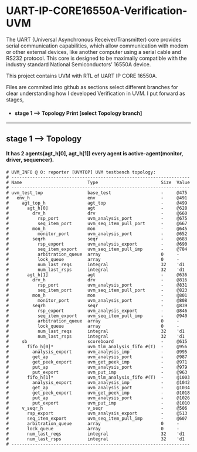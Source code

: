 # UART-IP-CORE16550A-Verification-UVM
The UART (Universal Asynchronous Receiver/Transmitter) core provides serial  communication capabilities, 
  which allow communication with modem or other external  devices, like another computer using a serial cable and RS232 protocol. 
This core is  designed to be maximally compatible with the industry standard National  Semiconductors’ 16550A device. 

This project contains UVM with RTL of UART IP CORE 16550A.

Files are commited into github as sections select different branches for clear understanding how I developed Verification in UVM.
I put forward as stages, 
   - #### stage 1 --> Topology Print [select Topology branch]
***

## stage 1 --> Topology

#### It has 2 agents(agt_h[0], agt_h[1]) every agent is active-agent(monitor, driver, sequencer).

```
# UVM_INFO @ 0: reporter [UVMTOP] UVM testbench topology:
# --------------------------------------------------------------------
# Name                         Type                        Size  Value
# --------------------------------------------------------------------
# uvm_test_top                 base_test                   -     @475 
#   env_h                      env                         -     @491 
#     agt_top_h                agt_top                     -     @499 
#       agt_h[0]               agt                         -     @628 
#         drv_h                drv                         -     @660 
#           rsp_port           uvm_analysis_port           -     @675 
#           seq_item_port      uvm_seq_item_pull_port      -     @667 
#         mon_h                mon                         -     @645 
#           monitor_port       uvm_analysis_port           -     @652 
#         seqrh                seqr                        -     @683 
#           rsp_export         uvm_analysis_export         -     @690 
#           seq_item_export    uvm_seq_item_pull_imp       -     @784 
#           arbitration_queue  array                       0     -    
#           lock_queue         array                       0     -    
#           num_last_reqs      integral                    32    'd1  
#           num_last_rsps      integral                    32    'd1  
#       agt_h[1]               agt                         -     @636 
#         drv_h                drv                         -     @816 
#           rsp_port           uvm_analysis_port           -     @831 
#           seq_item_port      uvm_seq_item_pull_port      -     @823 
#         mon_h                mon                         -     @801 
#           monitor_port       uvm_analysis_port           -     @808 
#         seqrh                seqr                        -     @839 
#           rsp_export         uvm_analysis_export         -     @846 
#           seq_item_export    uvm_seq_item_pull_imp       -     @940 
#           arbitration_queue  array                       0     -    
#           lock_queue         array                       0     -    
#           num_last_reqs      integral                    32    'd1  
#           num_last_rsps      integral                    32    'd1  
#     sb                       scoreboard                  -     @615 
#       fifo_h[0]*             uvm_tlm_analysis_fifo #(T)  -     @956 
#         analysis_export      uvm_analysis_imp            -     @995 
#         get_ap               uvm_analysis_port           -     @987 
#         get_peek_export      uvm_get_peek_imp            -     @971 
#         put_ap               uvm_analysis_port           -     @979 
#         put_export           uvm_put_imp                 -     @963 
#       fifo_h[1]*             uvm_tlm_analysis_fifo #(T)  -     @1003
#         analysis_export      uvm_analysis_imp            -     @1042
#         get_ap               uvm_analysis_port           -     @1034
#         get_peek_export      uvm_get_peek_imp            -     @1018
#         put_ap               uvm_analysis_port           -     @1026
#         put_export           uvm_put_imp                 -     @1010
#     v_seqr_h                 v_seqr                      -     @506 
#       rsp_export             uvm_analysis_export         -     @513 
#       seq_item_export        uvm_seq_item_pull_imp       -     @607 
#       arbitration_queue      array                       0     -    
#       lock_queue             array                       0     -    
#       num_last_reqs          integral                    32    'd1  
#       num_last_rsps          integral                    32    'd1  
# --------------------------------------------------------------------

```



    
    
